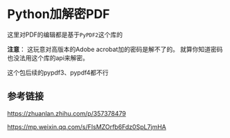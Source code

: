 # Python加解密PDF

这里对PDF的编辑都是基于`PyPDF2`这个库的

**注意**：
这玩意对高版本的Adobe acrobat加的密码是解不了的。
就算你知道密码也没法用这个库的api来解密。

这个包后续的pypdf3、pypdf4都不行

## 参考链接

https://zhuanlan.zhihu.com/p/357378479

https://mp.weixin.qq.com/s/FIsMZOrfb6Fdz0SpL7jmHA
